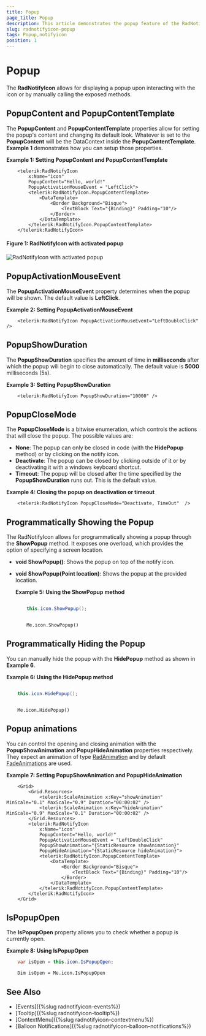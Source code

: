 ```yaml
---
title: Popup
page_title: Popup
description: This article demonstrates the popup feature of the RadNotifyIcon. 
slug: radnotifyicon-popup
tags: Popup,notifyicon
position: 1
---
```


# Popup

The __RadNotifyIcon__ allows for displaying a popup upon interacting with the icon or by manually calling the exposed methods. 

## PopupContent and PopupContentTemplate

The __PopupContent__ and __PopupContentTemplate__ properties allow for setting the popup's content and changing its default look. Whatever is set to the __PopupContent__ will be the DataContext inside the __PopupContentTemplate__. __Example 1__ demonstrates how you can setup those properties. 

__Example 1: Setting PopupContent and PopupContentTemplate__
```XAML    
    <telerik:RadNotifyIcon
        x:Name="icon"
        PopupContent="Hello, world!"
        PopupActivationMouseEvent = "LeftClick">
        <telerik:RadNotifyIcon.PopupContentTemplate>
            <DataTemplate>
                <Border Background="Bisque">
                    <TextBlock Text="{Binding}" Padding="10"/>
                </Border>
            </DataTemplate>
        </telerik:RadNotifyIcon.PopupContentTemplate>
    </telerik:RadNotifyIcon>
```

#### __Figure 1: RadNotifyIcon with activated popup__

![RadNotifyIcon with activated popup](images/radnotifyicon_popup.png)

## PopupActivationMouseEvent

The __PopupActivationMouseEvent__ property determines when the popup will be shown. The default value is __LeftClick__.

__Example 2: Setting PopupActivationMouseEvent__
```XAML    
    <telerik:RadNotifyIcon PopupActivationMouseEvent="LeftDoubleClick" />
```

## PopupShowDuration

The __PopupShowDuration__ specifies the amount of time in __milliseconds__ after which the popup will begin to close automatically. The default value is __5000__ milliseconds (5s). 

__Example 3: Setting PopupShowDuration__
```XAML    
    <telerik:RadNotifyIcon PopupShowDuration="10000" />
```

## PopupCloseMode

The __PopupCloseMode__ is a bitwise enumeration, which controls the actions that will close the popup. The possible values are:

* **None**: The popup can only be closed in code (with the __HidePopup__ method) or by clicking on the notify icon. 
* **Deactivate**: The popup can be closed by clicking outside of it or by deactivating it with a windows keyboard shortcut.
* **Timeout**: The popup will be closed after the time specified by the __PopupShowDuration__ runs out. This is the default value.

__Example 4: Closing the popup on deactivation or timeout__
```XAML    
    <telerik:RadNotifyIcon PopupCloseMode="Deactivate, TimeOut"  />
```

## Programmatically Showing the Popup

The RadNotifyIcon allows for programmatically showing a popup through the __ShowPopup__ method. It exposes one overload, which provides the option of specifying a screen location. 

* **void ShowPopup()**: Shows the popup on top of the notify icon.
* **void ShowPopup(Point location)**: Shows the popup at the provided location.

    __Example 5: Using the ShowPopup method__
    ```C#

        this.icon.ShowPopup();
    ```
	```VB.NET

        Me.icon.ShowPopup()
    ```

## Programmatically Hiding the Popup

You can manually hide the popup with the __HidePopup__ method as shown in __Example 6__.

__Example 6: Using the HidePopup method__
```C#

    this.icon.HidePopup();
```
```VB.NET

    Me.icon.HidePopup()
```

## Popup animations

You can control the opening and closing animation with the __PopupShowAnimation__ and __PopupHideAnimation__ properties respectively. They expect an animation of type [RadAnimation](https://docs.telerik.com/devtools/wpf/api/telerik.windows.controls.animation.radanimation) and by default [FadeAnimations](https://docs.telerik.com/devtools/wpf/api/telerik.windows.controls.animation.fadeanimation) are used.

__Example 7: Setting PopupShowAnimation and PopupHideAnimation__
```XAML
    <Grid>
        <Grid.Resources>
            <telerik:ScaleAnimation x:Key="showAnimation" MinScale="0.1" MaxScale="0.9" Duration="00:00:02" />
            <telerik:ScaleAnimation x:Key="hideAnimation" MinScale="0.9" MaxScale="0.1" Duration="00:00:02" />
        </Grid.Resources>
        <telerik:RadNotifyIcon
            x:Name="icon"
            PopupContent="Hello, world!"
            PopupActivationMouseEvent = "LeftDoubleClick"
            PopupShowAnimation="{StaticResource showAnimation}"
            PopupHideAnimation="{StaticResource hideAnimation}">
            <telerik:RadNotifyIcon.PopupContentTemplate>
                <DataTemplate>
                    <Border Background="Bisque">
                        <TextBlock Text="{Binding}" Padding="10"/>
                    </Border>
                </DataTemplate>
            </telerik:RadNotifyIcon.PopupContentTemplate>
        </telerik:RadNotifyIcon>
    </Grid>
```

## IsPopupOpen

The __IsPopupOpen__ property allows you to check whether a popup is currently open.

__Example 8: Using IsPopupOpen__
```C#
    var isOpen = this.icon.IsPopupOpen;
```
```VB.NET
    Dim isOpen = Me.icon.IsPopupOpen
```

## See Also 

* [Events]({%slug radnotifyicon-events%})
* [Tooltip]({%slug radnotifyicon-tooltip%})
* [ContextMenu]({%slug radnotifyicon-contextmenu%})
* [Balloon Notifications]({%slug radnotifyicon-balloon-notifications%})